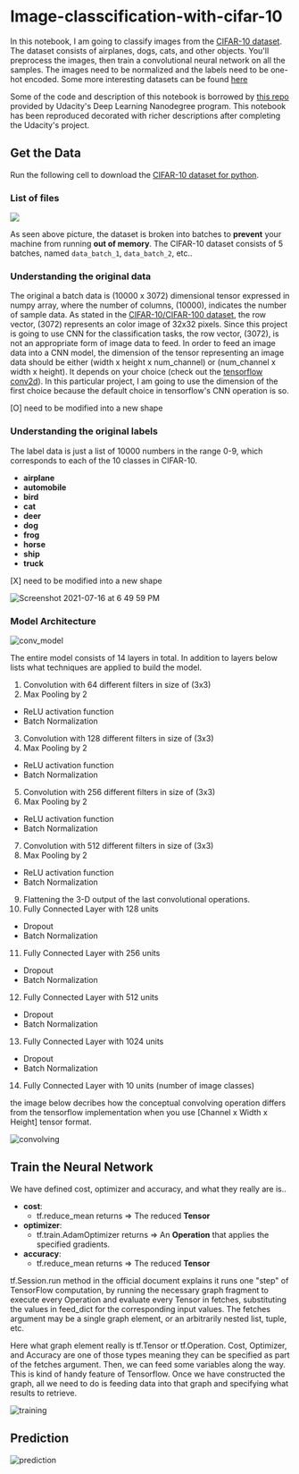 # Image-classcification-with-cifar-10
In this notebook, I am going to classify images from the [CIFAR-10 dataset](https://www.cs.toronto.edu/~kriz/cifar.html).  The dataset consists of airplanes, dogs, cats, and other objects. You'll preprocess the images, then train a convolutional neural network on all the samples. The images need to be normalized and the labels need to be one-hot encoded. Some more interesting datasets can be found [here](http://rodrigob.github.io/are_we_there_yet/build/#datasets)

Some of the code and description of this notebook is borrowed by [this repo](https://github.com/udacity/deep-learning/tree/master/image-classification) provided by Udacity's Deep Learning Nanodegree program. This notebook has been reproduced decorated with richer descriptions after completing the Udacity's project.

## Get the Data
Run the following cell to download the [CIFAR-10 dataset for python](https://www.cs.toronto.edu/~kriz/cifar-10-python.tar.gz).

### List of files 

![](./list_of_batch_files.png)

As seen above picture, the dataset is broken into batches to **prevent** your machine from running **out of memory**. The CIFAR-10 dataset consists of 5 batches, named `data_batch_1`, `data_batch_2`, etc..


### Understanding the original data 

The original a batch data is (10000 x 3072) dimensional tensor expressed in numpy array, where the number of columns, (10000), indicates the number of sample data. As stated in the [CIFAR-10/CIFAR-100 dataset](https://www.cs.toronto.edu/~kriz/cifar.html), the row vector, (3072) represents an color image of 32x32 pixels. Since this project is going to use CNN for the classification tasks, the row vector, (3072), is not an appropriate form of image data to feed. In order to feed an image data into a CNN model, the dimension of the tensor representing an image data should be either (width x height x num_channel) or (num_channel x width x height). It depends on your choice (check out the [tensorflow conv2d](https://www.tensorflow.org/api_docs/python/tf/nn/conv2d)). In this particular project, I am going to use the dimension of the first choice because the default choice in tensorflow's CNN operation is so.

[O] need to be modified into a new shape

### Understanding the original labels

The label data is just a list of 10000 numbers in the range 0-9, which corresponds to each of the 10 classes in CIFAR-10. 

* **airplane**
* **automobile**
* **bird**
* **cat**
* **deer**
* **dog**
* **frog**
* **horse**
* **ship**
* **truck**

[X] need to be modified into a new shape

![Screenshot 2021-07-16 at 6 49 59 PM](https://user-images.githubusercontent.com/77450357/125988810-9d3d983c-bdb0-4ba0-b985-9d42c51151d9.png)

### Model Architecture
![conv_model](https://user-images.githubusercontent.com/77450357/125989106-a0dfcef0-55e5-48ce-a63d-e34113ff1e51.png)


The entire model consists of 14 layers in total. In addition to layers below lists what techniques are applied to build the model.

1. Convolution with 64 different filters in size of (3x3)
2. Max Pooling by 2
  - ReLU activation function 
  - Batch Normalization
3. Convolution with 128 different filters in size of (3x3)
4. Max Pooling by 2
  - ReLU activation function 
  - Batch Normalization
5. Convolution with 256 different filters in size of (3x3)
6. Max Pooling by 2
  - ReLU activation function 
  - Batch Normalization
7. Convolution with 512 different filters in size of (3x3)
8. Max Pooling by 2
  - ReLU activation function 
  - Batch Normalization
9. Flattening the 3-D output of the last convolutional operations.
10. Fully Connected Layer with 128 units
  - Dropout 
  - Batch Normalization
11. Fully Connected Layer with 256 units
  - Dropout 
  - Batch Normalization
12. Fully Connected Layer with 512 units
  - Dropout 
  - Batch Normalization
13. Fully Connected Layer with 1024 units
  - Dropout 
  - Batch Normalization
14. Fully Connected Layer with 10 units (number of image classes)

the image below decribes how the conceptual convolving operation differs from the tensorflow implementation when you use [Channel x Width x Height] tensor format. 

![convolving](https://user-images.githubusercontent.com/77450357/125989233-480d30e1-6879-4918-9efe-bef4a26d8ff7.png)
## Train the Neural Network

We have defined cost, optimizer and accuracy, and what they really are is..
- **cost**:  
   - tf.reduce_mean returns => The reduced **Tensor**
- **optimizer**:  
   - tf.train.AdamOptimizer returns => An **Operation** that applies the specified gradients.
- **accuracy**: 
   - tf.reduce_mean returns => The reduced **Tensor**

tf.Session.run method in the official document explains it runs one "step" of TensorFlow computation, by running the necessary graph fragment to execute every Operation and evaluate every Tensor in fetches, substituting the values in feed_dict for the corresponding input values. The fetches argument may be a single graph element, or an arbitrarily nested list, tuple, etc.

Here what graph element really is tf.Tensor or tf.Operation. Cost, Optimizer, and Accuracy are one of those types meaning they can be specified as part of the fetches argument. Then, we can feed some variables along the way. This is kind of handy feature of Tensorflow. Once we have constructed the graph, all we need to do is feeding data into that graph and specifying what results to retrieve.

![training](https://user-images.githubusercontent.com/77450357/125989461-0a9db22c-913a-4d99-b20a-aa17645dba4a.PNG)

## Prediction
![prediction](https://user-images.githubusercontent.com/77450357/125989548-c92b5caa-7c3d-4fd5-a766-7d6a260bd134.PNG)





